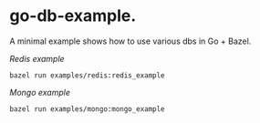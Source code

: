 # go-db-example.

A minimal example shows how to use various dbs in Go + Bazel.

*Redis example*
```
bazel run examples/redis:redis_example
```

*Mongo example*
```
bazel run examples/mongo:mongo_example
```
